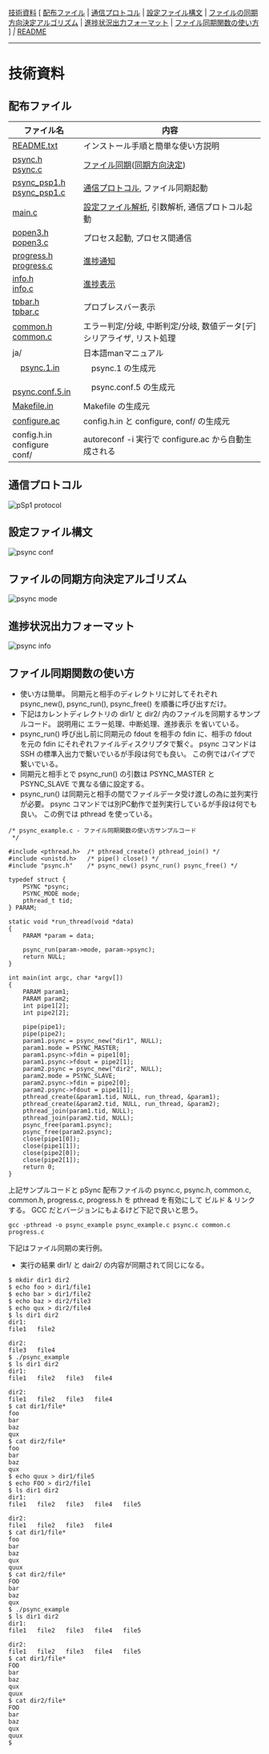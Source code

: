 [技術資料](#技術資料)
[
[配布ファイル](#配布ファイル)
|
[通信プロトコル](#通信プロトコル)
|
[設定ファイル構文](#設定ファイル構文)
|
[ファイルの同期方向決定アルゴリズム](#ファイルの同期方向決定アルゴリズム)
|
[進捗状況出力フォーマット](#進捗状況出力フォーマット)
|
[ファイル同期関数の使い方](#ファイル同期関数の使い方)
]
*|*
[README](../README_ja.md)

***

# 技術資料

## 配布ファイル
|ファイル名|内容|
---|---
|[README.txt](../src/README.txt)|インストール手順と簡単な使い方説明|
|[psync.h](../src/psync.h)<br>[psync.c](../src/psync.c)|[ファイル同期](#ファイル同期関数の使い方)([同期方向決定](#ファイルの同期方向決定アルゴリズム))|
|[psync_psp1.h](../src/psync_psp1.h)<br>[psync_psp1.c](../src/psync_psp1.c)|[通信プロトコル](#通信プロトコル), ファイル同期起動|
|[main.c](../src/main.c)|[設定ファイル解析](#設定ファイル構文), 引数解析, 通信プロトコル起動|
|[popen3.h](../src/popen3.h)<br>[popen3.c](../src/popen3.c)|プロセス起動, プロセス間通信|
|[progress.h](../src/progress.h)<br>[progress.c](../src/progress.c)|[進捗通知](#進捗状況出力フォーマット)|
|[info.h](../src/info.h)<br>[info.c](../src/info.c)|[進捗表示](#進捗状況出力フォーマット)|
|[tpbar.h](../src/tpbar.h)<br>[tpbar.c](../src/tpbar.c)|プロブレスバー表示|
|[common.h](../src/common.h)<br>[common.c](../src/common.c)|エラー判定/分岐, 中断判定/分岐, 数値データ[デ]シリアライザ, リスト処理|
|ja/|日本語manマニュアル|
|　[psync.1.in](../src/ja/psync.1.in)|　psync.1 の生成元|
|　[psync.conf.5.in](../src/ja/psync.conf.5.in)|　psync.conf.5 の生成元|
|[Makefile.in](../src/Makefile.in)|Makefile の生成元|
|[configure.ac](../src/configure.ac)|config.h.in と configure, conf/ の生成元|
|config.h.in<br>configure<br>conf/|autoreconf -i 実行で configure.ac から自動生成される|

## 通信プロトコル
![pSp1 protocol](psp.svg)

## 設定ファイル構文
![psync conf](psyncConf.svg)

## ファイルの同期方向決定アルゴリズム
![psync mode](psyncMode.svg)

## 進捗状況出力フォーマット
![psync info](psyncInfo.svg)

## ファイル同期関数の使い方
* 使い方は簡単。
同期元と相手のディレクトリに対してそれぞれ psync_new(), psync_run(), psync_free() を順番に呼び出すだけ。
* 下記はカレントディレクトリの dir1/ と dir2/ 内のファイルを同期するサンプルコード。
説明用に エラー処理、中断処理、進捗表示 を省いている。
* psync_run() 呼び出し前に同期元の fdout を相手の fdin に、相手の fdout を元の fdin にそれぞれファイルディスクリプタで繋ぐ。
psync コマンドは SSH の標準入出力で繋いでいるが手段は何でも良い。
この例ではパイプで繋いでいる。
* 同期元と相手とで psync_run() の引数は PSYNC_MASTER と PSYNC_SLAVE で異なる値に設定する。
* psync_run() は同期元と相手の間でファイルデータ受け渡しの為に並列実行が必要。
psync コマンドでは別PC動作で並列実行しているが手段は何でも良い。
この例では pthread を使っている。
```
/* psync_example.c - ファイル同期関数の使い方サンプルコード
 */

#include <pthread.h>  /* pthread_create() pthread_join() */
#include <unistd.h>   /* pipe() close() */
#include "psync.h"    /* psync_new() psync_run() psync_free() */

typedef struct {
    PSYNC *psync;
    PSYNC_MODE mode;
    pthread_t tid;
} PARAM;

static void *run_thread(void *data)
{
    PARAM *param = data;

    psync_run(param->mode, param->psync);
    return NULL;
}

int main(int argc, char *argv[])
{
    PARAM param1;
    PARAM param2;
    int pipe1[2];
    int pipe2[2];

    pipe(pipe1);
    pipe(pipe2);
    param1.psync = psync_new("dir1", NULL);
    param1.mode = PSYNC_MASTER;
    param1.psync->fdin = pipe1[0];
    param1.psync->fdout = pipe2[1];
    param2.psync = psync_new("dir2", NULL);
    param2.mode = PSYNC_SLAVE;
    param2.psync->fdin = pipe2[0];
    param2.psync->fdout = pipe1[1];
    pthread_create(&param1.tid, NULL, run_thread, &param1);
    pthread_create(&param2.tid, NULL, run_thread, &param2);
    pthread_join(param1.tid, NULL);
    pthread_join(param2.tid, NULL);
    psync_free(param1.psync);
    psync_free(param2.psync);
    close(pipe1[0]);
    close(pipe1[1]);
    close(pipe2[0]);
    close(pipe2[1]);
    return 0;
}
```
上記サンプルコードと pSync 配布ファイルの psync.c, psync.h, common.c, common.h, progress.c, progress.h を pthread を有効にして ビルド & リンク する。
GCC だとバージョンにもよるけど下記で良いと思う。
```
gcc -pthread -o psync_example psync_example.c psync.c common.c progress.c
```
下記はファイル同期の実行例。
* 実行の結果 dir1/ と dair2/ の内容が同期されて同じになる。
```
$ mkdir dir1 dir2
$ echo foo > dir1/file1
$ echo bar > dir1/file2
$ echo baz > dir2/file3
$ echo qux > dir2/file4
$ ls dir1 dir2
dir1:
file1   file2

dir2:
file3   file4
$ ./psync_example
$ ls dir1 dir2
dir1:
file1   file2   file3   file4

dir2:
file1   file2   file3   file4
$ cat dir1/file*
foo
bar
baz
qux
$ cat dir2/file*
foo
bar
baz
qux
$ echo quux > dir1/file5
$ echo FOO > dir2/file1
$ ls dir1 dir2
dir1:
file1   file2   file3   file4   file5

dir2:
file1   file2   file3   file4
$ cat dir1/file*
foo
bar
baz
qux
quux
$ cat dir2/file*
FOO
bar
baz
qux
$ ./psync_example
$ ls dir1 dir2
dir1:
file1   file2   file3   file4   file5

dir2:
file1   file2   file3   file4   file5
$ cat dir1/file*
FOO
bar
baz
qux
quux
$ cat dir2/file*
FOO
bar
baz
qux
quux
$
```
